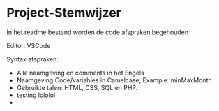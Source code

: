 # Project-Stemwijzer
In het readme bestand worden de code afspraken begehouden 

Editor: VSCode

Syntax afspraken: 

 - Alle naamgeving en comments in het Engels
 - Naamgeving Code/variables in Camelcase, Example: minMaxMonth
 - Gebruikte talen: HTML, CSS, SQL en PHP. 
 - testing lololol
 -